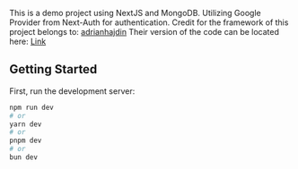 This is a demo project using NextJS and MongoDB. Utilizing Google Provider from Next-Auth for authentication.
Credit for the framework of this project belongs to: [adrianhajdin](https://github.com/adrianhajdin)
Their version of the code can be located here: [Link](https://github.com/adrianhajdin/project_next_14_ai_prompt_sharing/tree/main)

## Getting Started

First, run the development server:

```bash
npm run dev
# or
yarn dev
# or
pnpm dev
# or
bun dev
```
